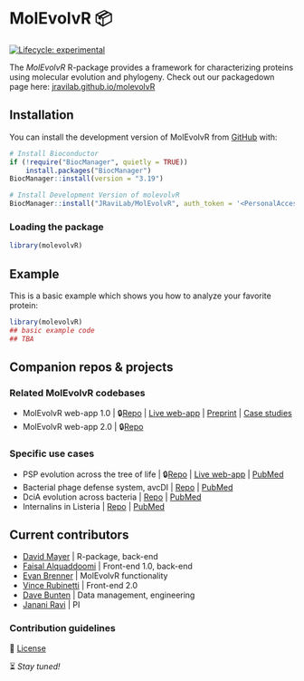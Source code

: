 
<!-- README.md is generated from README.Rmd. Please edit that file -->

# MolEvolvR 📦

<!-- badges: start -->

[![Lifecycle:
experimental](https://img.shields.io/badge/lifecycle-experimental-orange.svg)](https://lifecycle.r-lib.org/articles/stages.html#experimental)
<!-- badges: end -->

The *MolEvolvR* R-package provides a framework for characterizing
proteins using molecular evolution and phylogeny. Check out our
packagedown page here:
[jravilab.github.io/molevolvR](https://jravilab.github.io/molevolvR)

## Installation

You can install the development version of MolEvolvR from
[GitHub](https://github.com/) with:

``` r
# Install Bioconductor
if (!require("BiocManager", quietly = TRUE))
    install.packages("BiocManager")
BiocManager::install(version = "3.19")

# Install Development Version of molevolvR
BiocManager::install("JRaviLab/MolEvolvR", auth_token = '<PersonalAccessToken>')
```

### Loading the package

``` r
library(molevolvR)
```

## Example

This is a basic example which shows you how to analyze your favorite
protein:

``` r
library(molevolvR)
## basic example code
## TBA
```

## Companion repos & projects

### Related MolEvolvR codebases

- MolEvolvR web-app 1.0 \|
  🔒[Repo](https://github.com/jravilab/molevol1.0/) \| [Live
  web-app](//jravilab.org/molevolvr) \|
  [Preprint](https://doi.org/10.1101/2022.02.18.461833) \| [Case
  studies](https://jravilab.cuanschutz.edu/molevolvr/?r=&p=help)
- MolEvolvR web-app 2.0 \|
  🔒[Repo](https://github.com/jravilab/molevolvr2.0/)

### Specific use cases

- PSP evolution across the tree of life \|
  🔒[Repo](https://github.com/jravilab/psp_app/) \| [Live
  web-app](//jravilab.org/psp) \|
  [PubMed](https://pubmed.ncbi.nlm.nih.gov/38809013)
- Bacterial phage defense system, avcDI \|
  [Repo](https://github.com/JRaviLab/phage_defense_avcd) \|
  [PubMed](https://pubmed.ncbi.nlm.nih.gov/35817890/)
- DciA evolution across bacteria \|
  [Repo](https://github.com/JRaviLab/dcia_evolution) \|
  [PubMed](https://pubmed.ncbi.nlm.nih.gov/35880876/)
- Internalins in Listeria \|
  [Repo](https://github.com/JRaviLab/inlp_listeria) \|
  [PubMed](https://pubmed.ncbi.nlm.nih.gov/35904424/)

## Current contributors

- [David Mayer](//github.com/the-mayer) \| R-package, back-end
- [Faisal Alquaddoomi](//github.com/falquaddoomi) \| Front-end 1.0,
  back-end
- [Evan Brenner](//github.com/epbrenner) \| MolEvolvR functionality
- [Vince Rubinetti](//github.com/vincerubinetti) \| Front-end 2.0
- [Dave Bunten](//github.com/d33bs) \| Data management, engineering
- [Janani Ravi](//github.com/jananiravi) \| PI

### Contribution guidelines

📜 [License](https://github.com/JRaviLab/MolEvolvR/blob/main/LICENSE.md)

⏳ *Stay tuned!*
